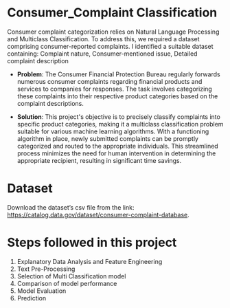 # Consumer_Complaint Classification
Consumer complaint categorization relies on Natural Language Processing and Multiclass Classification. To address this, we required a dataset comprising consumer-reported complaints. I identified a suitable dataset containing:  Complaint nature, Consumer-mentioned issue, Detailed complaint description

- **Problem**: The Consumer Financial Protection Bureau regularly forwards numerous consumer complaints regarding financial products and services to companies for responses. The task involves categorizing these complaints into their respective product categories based on the complaint descriptions.

- **Solution**: This project's objective is to precisely classify complaints into specific product categories, making it a multiclass classification problem suitable for various machine learning algorithms. With a functioning algorithm in place, newly submitted complaints can be promptly categorized and routed to the appropriate individuals. This streamlined process minimizes the need for human intervention in determining the appropriate recipient, resulting in significant time savings.

# Dataset 
Download the dataset’s csv file from the link: https://catalog.data.gov/dataset/consumer-complaint-database.

# Steps followed in this project
1. Explanatory Data Analysis and Feature Engineering
2. Text Pre-Processing
3. Selection of Multi Classification model
4. Comparison of model performance
5. Model Evaluation
6. Prediction
